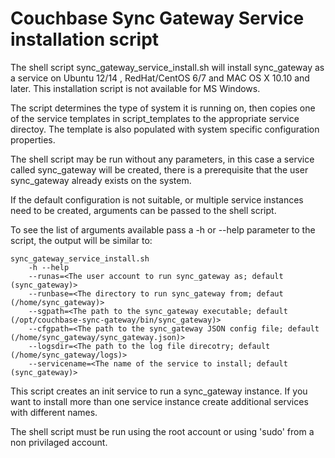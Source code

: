 # Couchbase Sync Gateway Service installation script

The shell script sync_gateway_service_install.sh will install sync_gateway as a service on Ubuntu 12/14
, RedHat/CentOS 6/7 and MAC OS X 10.10 and later. This installation script is not available for MS Windows.

The script determines the type of system it is running on, then copies one of the service templates in script_templates
to the appropriate service directoy. The template is also populated with system specific configuration properties.

The shell script may be run without any parameters, in this case a service called sync_gateway will be created, there is a prerequisite that
the user sync_gateway already exists on the system.

If the default configuration is not suitable, or multiple service instances need to be created, arguments can be passed to the shell script.

To see the list of arguments available pass a -h or --help parameter to the script, the output will be similar to:

```
sync_gateway_service_install.sh
	-h --help
	--runas=<The user account to run sync_gateway as; default (sync_gateway)>
	--runbase=<The directory to run sync_gateway from; defaut (/home/sync_gateway)>
	--sgpath=<The path to the sync_gateway executable; default (/opt/couchbase-sync-gateway/bin/sync_gateway)>
	--cfgpath=<The path to the sync_gateway JSON config file; default (/home/sync_gateway/sync_gateway.json)>
	--logsdir=<The path to the log file direcotry; default (/home/sync_gateway/logs)>
	--servicename=<The name of the service to install; default (sync_gateway)>
```

This script creates an init service to run a sync_gateway instance.
If you want to install more than one service instance
create additional services with different names.


The shell script must be run using the root account or using 'sudo' from a non privilaged account.



